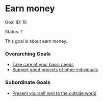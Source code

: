 # Earn money

Goal ID: 16

Status: ?

This goal is about earn money.

### Overarching Goals
- [Take care of your basic needs](./take-care-of-your-basic-needs.md)
- [Support good projects of other individuals](./support-good-projects-of-other-individuals.md)

### Subordinate Goals
- [Present yourself well to the outside world](./present-yourself-well-to-the-outside-world.md)
